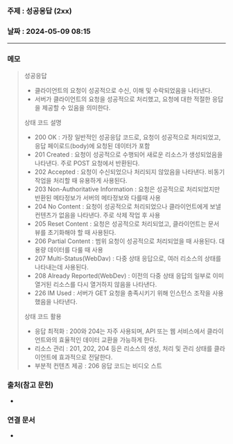 ### 주제 : 성공응답 (2xx)

### 날짜 : 2024-05-09 08:15
----
### 메모
> 성공응답
> 	- 클라이언트의 요청이 성공적으로 수신, 이해 및 수락되었음을 나타낸다.
> 	- 서버가 클라이언트의 요청을 성공적으로 처리했고, 요청에 대한 적절한 응답을 제공할 수 있음을 의미한다.
> 
> 상태 코드 설명
> 	- 200 OK : 가장 일반적인 성공응답 코드로, 요청이 성공적으로 처리되었고, 응답 페이로드(body)에 요청된 데이터가 포함
> 	- 201 Created : 요청이 성공적으로 수행되어 새로운 리소스가 생성되었음을 나타낸다. 주로 POST 요청에서 반환된다.
> 	- 202 Accepted : 요청이 수신되었으나 처리되지 않았음을 나타낸다. 비동기 작업을 처리할 때 유용하게 사용된다.
> 	- 203 Non-Authoritative Information : 요청은 성공적으로 처리되었지만 반환된 메타정보가 서버의 메타정보와 다를때 사용
> 	- 204 No Content : 요청이 성공적으로 처리되었으나 클라이언트에게 보낼 컨텐츠가 없음을 나타낸다. 주로 삭제 작업 후 사용
> 	- 205 Reset Content : 요청은 성공적으로 처리되었고, 클라이언트는 문서 뷰를 초기화해야 할 때 사용된다.
> 	- 206 Partial Content : 범위 요청이 성공적으로 처리되었을 때 사용된다. 대용량 데이터를 다룰 때 사용
> 	- 207 Multi-Status(WebDav) : 다중 상태 응답으로, 여러 리소스의 상태를 나타내는데 사용된다.
> 	- 208 Already Reported(WebDev) : 이전의 다중 상태 응답의 일부로 이미 열거된 리소스를 다시 열거하지 않음을 나타낸다.
> 	- 226 IM Used : 서버가 GET 요청을 충족시키기 위해 인스턴스 조작을 사용했음을 나타낸다.
> 
> 상태 코드 활용
> 	- 응답 최적화 : 200와 204는 자주 사용되며, API 또는 웹 서비스에서 클라이언트와의 효율적인 데이터 교환을 가능하게 한다.
> 	- 리소스 관리 : 201, 202, 204 등은 리소스의 생성, 처리 및 관리 상태를 클라이언트에 효과적으로 전달한다.
> 	- 부분적 컨텐츠 제공 : 206 응답 코드는 비디오 스트

### 출처(참고 문헌)
-

### 연결 문서
-
